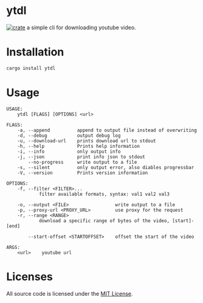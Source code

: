 # ytdl
[![crate](https://img.shields.io/crates/v/ytdl.svg)](https://crates.io/crates/shadowsocks)
a simple cli for downloading youtube video.

# Installation
```sh
cargo install ytdl
```
# Usage 
```
USAGE:
    ytdl [FLAGS] [OPTIONS] <url>

FLAGS:
    -a, --append          append to output file instead of overwriting
    -d, --debug           output debug log
    -u, --download-url    prints download url to stdout
    -h, --help            Prints help information
    -i, --info            only output info
    -j, --json            print info json to stdout
        --no-progress     write output to a file
    -s, --silent          only output error, also diables progressbar
    -V, --version         Prints version information

OPTIONS:
    -f, --filter <FILTER>...
            filter available formats, syntax: val1 val2 val3

    -o, --output <FILE>                 write output to a file
    -p, --proxy-url <PROXY_URL>         use proxy for the request
    -r, --range <RANGE>
            download a specific range of bytes of the video, [start]-[end]

        --start-offset <STARTOFFSET>    offset the start of the video

ARGS:
    <url>    youtube url
```

# Licenses

All source code is licensed under the [MIT License](https://github.com/cssivision/ytdl/blob/master/LICENSE).

